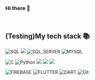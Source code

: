### Hi there 👋

<!--
**mike-bskim/mike-bskim** is a ✨ _special_ ✨ repository because its `README.md` (this file) appears on your GitHub profile.

Here are some ideas to get you started:

- 🔭 I’m currently working on ...
- 🌱 I’m currently learning ...
- 👯 I’m looking to collaborate on ...
- 🤔 I’m looking for help with ...
- 💬 Ask me about ...
- 📫 How to reach me: ...
- 😄 Pronouns: ...
- ⚡ Fun fact: ...
-->

<br />
<h2> (Testing)My tech stack 📚 </h2>

![SQL](https://img.shields.io/badge/-SQL-F05032?style=for-the-badge&logo=SQL&logoColor=#A8B9CC)
<img src="https://img.shields.io/badge/oracle-F80000?style=for-the-badge&logo=oracle&logoColor=white">
![SQL_SERVER](https://img.shields.io/badge/-SQL_Server-273A60?style=for-the-badge&logo=microsoftsqlserver&logoColor=#CC0000)
![MYSQL](https://img.shields.io/badge/-My_SQL-000000?style=for-the-badge&logo=mysql&logoColor=#CC0000)

![C](https://img.shields.io/badge/-C-007ACC?style=for-the-badge&logo=C)
<img alt="Python" src ="https://img.shields.io/badge/Python-3776AB.svg?&style=for-the-badge&logo=Python&logoColor=white"/>
<img src="https://img.shields.io/badge/Visual Basic-5C2D91?style=flat&logo='Visual Basic'&logoColor=CC6699"/>
<img src="https://img.shields.io/badge/C-5C2D91?style=flat&logo=c&logoColor=CC6699"/>
<img src="https://img.shields.io/badge/C++-5C2D91?style=flat&logo=c++&logoColor=CC6699"/>

![FIREBASE](https://img.shields.io/badge/-FIREBASE-FFCA28?style=for-the-badge&logo=FIREBASE&logoColor=000000&labelColor=%23F7DF1C&color=%23FFCE5A)
![FLUTTER](https://img.shields.io/badge/-flutter-007ACC?style=for-the-badge&logo=flutter&logoColor=white)
![DART](https://img.shields.io/badge/-Dart-222222?style=for-the-badge&logo=dart)
![Git](https://img.shields.io/badge/-Git-F05032?style=for-the-badge&logo=git&logoColor=ffffff)

<br/>
